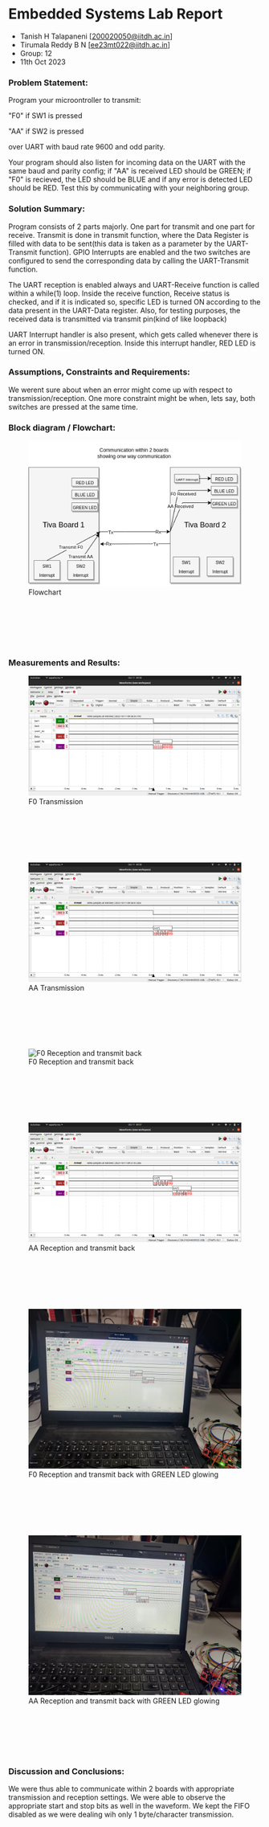 # Embedded Systems Lab Report

* Tanish H Talapaneni [200020050@iitdh.ac.in] 
* Tirumala Reddy B N [ee23mt022@iitdh.ac.in]
* Group: 12 <br>
* 11th Oct 2023

### Problem Statement:

Program your microontroller to transmit:

"F0" if SW1 is pressed

"AA" if SW2 is pressed 

over UART with baud rate 9600 and odd parity. 

Your program should also listen for incoming data on the UART with the same baud and parity config; if "AA" is received LED should be GREEN; if "F0" is recieved, the LED should be BLUE and if any error is detected LED should be RED. Test this by communicating with your neighboring group.

### Solution Summary:

Program consists of 2 parts majorly. One part for transmit and one part for receive. Transmit is done in transmit function, where the Data Register is filled with data to be sent(this data is taken as a parameter by the UART-Transmit function). GPIO Interrupts are enabled and the two switches are configured to send the corresponding data by calling the UART-Transmit function.

The UART reception is enabled always and UART-Receive function is called within a while(1) loop. Inside the receive function, Receive status is checked, and if it is indicated so, specific LED is turned ON according to the data present in the UART-Data register. Also, for testing purposes, the received data is transmitted via transmit pin(kind of like loopback)

UART Interrupt handler is also present, which gets called whenever there is an error in transmission/reception. Inside this interrupt handler, RED LED is turned ON.     

### Assumptions, Constraints and Requirements:

We werent sure about when an error might come up with respect to transmission/reception. One more constraint might be when, lets say, both switches are pressed at the same time. 

### Block diagram / Flowchart:
<figure>
  <img
  src="Embedded_Lab8.drawio.png"
  alt="Flowchart">
  <figcaption>Flowchart</figcaption>
</figure>
<br>
<br>
<br>
<br>
<br>

### Measurements and Results:

<figure>
  <img
  src="Tx_F0.png"
  alt="F0 Transmission">
  <figcaption>F0 Transmission</figcaption>
</figure>
<br>
<br>
<br>
<br>
<br>

<figure>
  <img
  src="Tx_AA.png"
  alt="AA Transmission">
  <figcaption>AA Transmission</figcaption>
</figure>
<br>
<br>
<br>
<br>
<br>

<figure>
  <img
  src=="Rx_F0.png"
  alt="F0 Reception and transmit back">
  <figcaption>F0 Reception and transmit back</figcaption>
</figure>
<br>
<br>
<br>
<br>
<br>

<figure>
  <img
  src="Rx_AA.png"
  alt="AA Reception and transmit back">
  <figcaption>AA Reception and transmit back</figcaption>
</figure>
<br>
<br>
<br>
<br>
<br>

<figure>
  <img
  src="Rx_F0_pic.jpg"
  alt="F0 Reception and transmit back with GREEN LED glowing">
  <figcaption>F0 Reception and transmit back with GREEN LED glowing</figcaption>
</figure>
<br>
<br>
<br>
<br>
<br>

<figure>
  <img
  src="Rx_AA_pic.jpg"
  alt="AA Reception and transmit back with GREEN LED glowing">
  <figcaption>AA Reception and transmit back with GREEN LED glowing</figcaption>
</figure>
<br>
<br>
<br>
<br>
<br>


### Discussion and Conclusions:
We were thus able to communicate within 2 boards with appropriate transmission and reception settings. We were able to observe the appropriate start and stop bits as well in the waveform. We kept the FIFO disabled as we were dealing wih only 1 byte/character transmission.
